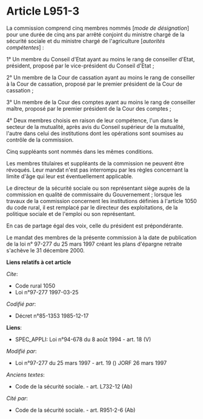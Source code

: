 # Article L951-3

La commission comprend cinq membres nommés [*mode de désignation*] pour une durée de cinq ans par arrêté conjoint du ministre
chargé de la sécurité sociale et du ministre chargé de l'agriculture [*autorités compétentes*] :

1° Un membre du Conseil d'Etat ayant au moins le rang de conseiller d'Etat, président, proposé par le vice-président du
Conseil d'Etat ;

2° Un membre de la Cour de cassation ayant au moins le rang de conseiller à la Cour de cassation, proposé par le premier
président de la Cour de cassation ;

3° Un membre de la Cour des comptes ayant au moins le rang de conseiller maître, proposé par le premier président de la Cour
des comptes ;

4° Deux membres choisis en raison de leur compétence, l'un dans le secteur de la mutualité, après avis du Conseil supérieur
de la mutualité, l'autre dans celui des institutions dont les opérations sont soumises au contrôle de la commission.

Cinq suppléants sont nommés dans les mêmes conditions.

Les membres titulaires et suppléants de la commission ne peuvent être révoqués. Leur mandat n'est pas interrompu par les
règles concernant la limite d'âge qui leur est éventuellement applicable.

Le directeur de la sécurité sociale ou son représentant siège auprès de la commission en qualité de commissaire du
Gouvernement ; lorsque les travaux de la commission concernent les institutions définies à l'article 1050 du code rural, il
est remplacé par le directeur des exploitations, de la politique sociale et de l'emploi ou son représentant.

En cas de partage égal des voix, celle du président est prépondérante.

Le mandat des membres de la présente commission à la date de publication de la loi n° 97-277 du 25 mars 1997 créant les plans
d'épargne retraite s'achève le 31 décembre 2000.

**Liens relatifs à cet article**

_Cite_:

  - Code rural 1050
  - Loi n°97-277 1997-03-25

_Codifié par_:

  - Décret n°85-1353 1985-12-17

**Liens**:

  - SPEC_APPLI: Loi n°94-678 du 8 août 1994 - art. 18 (V)

_Modifié par_:

  - Loi n°97-277 du 25 mars 1997 - art. 19 () JORF 26 mars 1997

_Anciens textes_:

  - Code de la sécurité sociale. - art. L732-12 (Ab)

_Cité par_:

  - Code de la sécurité sociale. - art. R951-2-6 (Ab)
